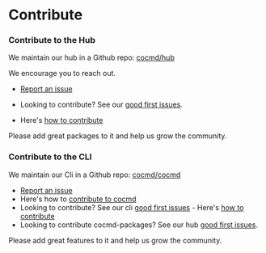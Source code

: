 # Contribute

### Contribute to the Hub
We maintain our hub in a Github repo: [cocmd/hub](https://github.com/cocmd/hub)

We encourage you to reach out.

- [Report an issue](https://github.com/cocmd/hub/issues/new)

- Looking to contribute? See our [good first issues](https://github.com/cocmd/hub/contribute).
- Here's [how to contribute](https://github.com/cocmd/hub/blob/master/CONTRIBUTING.md) 

Please add great packages to it and help us grow the community.

### Contribute to the CLI
We maintain our Cli in a Github repo: [cocmd/cocmd](https://github.com/cocmd/cocmd)
- [Report an issue](https://github.com/cocmd/cocmd/issues/new)
- Here's how to [contribute to cocmd](https://github.com/cocmd/cocmd/blob/master/CONTRIBUTING.md)
- Looking to contribute? See our cli [good first issues](https://github.com/cocmd/cocmd/contribute) - Here's [how to contribute](https://github.com/cocmd/hub/blob/master/CONTRIBUTING.md)
- Looking to contribute cocmd-packages? See our hub [good first issues](https://github.com/cocmd/hub/contribute).

Please add great features to it and help us grow the community.


